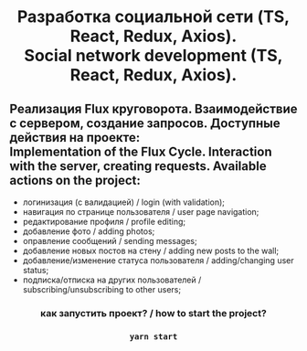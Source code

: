<div align="center">

# Разработка социальной сети (TS, React, Redux, Axios). <br/> Social network development (TS, React, Redux, Axios).

<div align="left">

## Реализация Flux круговорота. Взаимодействие с сервером, создание запросов. Доступные действия на проекте: <br/> Implementation of the Flux Cycle. Interaction with the server, creating requests. Available actions on the project:

<ul>
  <li> логинизация (с валидацией) / login (with validation); </li>
  <li> навигация по странице пользователя / user page navigation; </li>
  <li> редактирование профиля / profile editing; </li>
  <li> добавление фото / adding photos; </li>
  <li> оправление сообщений / sending messages; </li>
  <li> добавление новых постов на стену / adding new posts to the wall; </li>
  <li> добавление/изменение статуса пользователя / adding/changing user status; </li>
  <li> подписка/отписка на других пользователей / subscribing/unsubscribing to other users; </li>
</ul>
</div>

### как запустить проект? / how to start the project?
### `yarn start`

</div>
